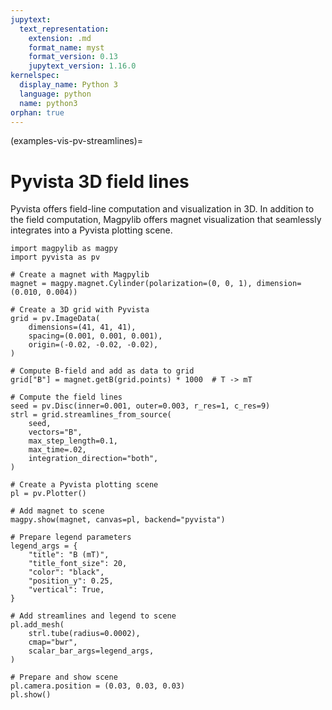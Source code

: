 ```yaml
---
jupytext:
  text_representation:
    extension: .md
    format_name: myst
    format_version: 0.13
    jupytext_version: 1.16.0
kernelspec:
  display_name: Python 3
  language: python
  name: python3
orphan: true
---
```


(examples-vis-pv-streamlines)=

# Pyvista 3D field lines

Pyvista offers field-line computation and visualization in 3D. In addition to the field computation, Magpylib offers magnet visualization that seamlessly integrates into a Pyvista plotting scene.

```{code-cell} ipython3
import magpylib as magpy
import pyvista as pv

# Create a magnet with Magpylib
magnet = magpy.magnet.Cylinder(polarization=(0, 0, 1), dimension=(0.010, 0.004))

# Create a 3D grid with Pyvista
grid = pv.ImageData(
    dimensions=(41, 41, 41),
    spacing=(0.001, 0.001, 0.001),
    origin=(-0.02, -0.02, -0.02),
)

# Compute B-field and add as data to grid
grid["B"] = magnet.getB(grid.points) * 1000  # T -> mT

# Compute the field lines
seed = pv.Disc(inner=0.001, outer=0.003, r_res=1, c_res=9)
strl = grid.streamlines_from_source(
    seed,
    vectors="B",
    max_step_length=0.1,
    max_time=.02,
    integration_direction="both",
)

# Create a Pyvista plotting scene
pl = pv.Plotter()

# Add magnet to scene
magpy.show(magnet, canvas=pl, backend="pyvista")

# Prepare legend parameters
legend_args = {
    "title": "B (mT)",
    "title_font_size": 20,
    "color": "black",
    "position_y": 0.25,
    "vertical": True,
}

# Add streamlines and legend to scene
pl.add_mesh(
    strl.tube(radius=0.0002),
    cmap="bwr",
    scalar_bar_args=legend_args,
)

# Prepare and show scene
pl.camera.position = (0.03, 0.03, 0.03)
pl.show()
```